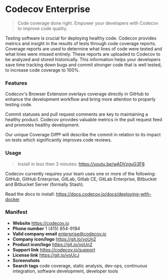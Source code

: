 # Codecov Enterprise
> Code coverage done right. Empower your developers with Codecov to improve code quality.

Testing software is crucial for deploying healthy code. Codecov provides metrics and insight in the results of tests through code coverage reports. Coverage reports are used to determine what lines of code were tested and what lines were missed entirely. These reports are uploaded to Codecov to be analyzed and stored historically. This information helps your developers save time tracking down bugs and commit stronger code that is well tested, to increase code coverage to 100%.

### Features

Codecov's Browser Extension overlays coverage directly in GitHub to enhance the development workflow and bring more attention to properly testing code.

Commit statuses and pull request comments are key to maintaining a healthy product. Codecov provides valuable metrics in the pull request feed and promotes healthy development.

Our unique Coverage Diff® will describe the commit in relation to its impact on tests which significantly improves code reviews.

### Usage
> Install in less then 3 minutes: https://youtu.be/wADVzguG3F8

Codecov currently requires your team uses one or more of the following: GitHub, GitHub Enterprise, GitLab, Gitlab CE, GitLab Enterprise, Bitbucket and Bitbucket Server (formally Stash).

Read the docs to install: https://docs.codecov.io/docs/deploying-with-docker


### Manifest

- **Website** https://codecov.io
- **Phone number** 1 (415) 854-9184
- **Valid company email** [enterprise@codecov.io][email]
- **Company icon/logo** https://git.io/voUn2
- **Product icon/logo** https://git.io/voUn2
- **Support link** https://codecov.io/support
- **License link** https://git.io/voUcJ
- **Screenshots**
- **Search tags** code coverage, static analysis, dev-ops, continuous integration, software development, developer tools



[config]: http://docs.codecov.io/docs/configuration
[email]: mailto:enterprise@codecov.io
[eula]: https://git.io/voUcJ
